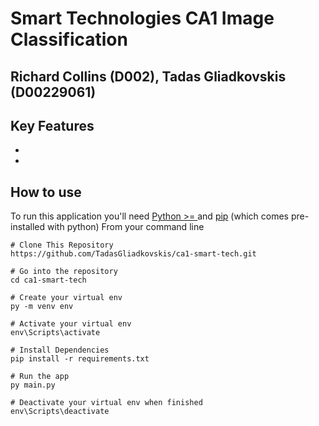 # Smart Technologies CA1 Image Classification
## Richard Collins (D002), Tadas Gliadkovskis (D00229061)

## Key Features
-
-

## How to use
To run this application you'll need [Python >= ](https://www.python.org/downloads/) and [pip](https://pypi.org/) (which comes pre-installed with python)
From your command line

```
# Clone This Repository
https://github.com/TadasGliadkovskis/ca1-smart-tech.git

# Go into the repository
cd ca1-smart-tech

# Create your virtual env
py -m venv env

# Activate your virtual env
env\Scripts\activate

# Install Dependencies
pip install -r requirements.txt

# Run the app
py main.py

# Deactivate your virtual env when finished
env\Scripts\deactivate
```